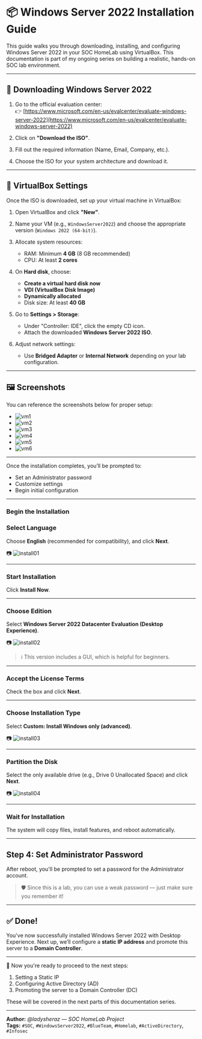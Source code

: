 # 📦 Windows Server 2022 Installation Guide

This guide walks you through downloading, installing, and configuring Windows Server 2022 in your SOC HomeLab using VirtualBox. This documentation is part of my ongoing series on building a realistic, hands-on SOC lab environment.

---

## 🔗 Downloading Windows Server 2022

1. Go to the official evaluation center:  
   👉 [https://www.microsoft.com/en-us/evalcenter/evaluate-windows-server-2022](https://www.microsoft.com/en-us/evalcenter/evaluate-windows-server-2022)

2. Click on **"Download the ISO"**.

3. Fill out the required information (Name, Email, Company, etc.).

4. Choose the ISO for your system architecture and download it.

---

## 🧰 VirtualBox Settings

Once the ISO is downloaded, set up your virtual machine in VirtualBox:

1. Open VirtualBox and click **"New"**.

2. Name your VM (e.g., `WindowsServer2022`) and choose the appropriate version (`Windows 2022 (64-bit)`).

3. Allocate system resources:
   - RAM: Minimum **4 GB** (8 GB recommended)
   - CPU: At least **2 cores**

4. On **Hard disk**, choose:
   - **Create a virtual hard disk now**
   - **VDI (VirtualBox Disk Image)**
   - **Dynamically allocated**
   - Disk size: At least **40 GB**

5. Go to **Settings > Storage**:
   - Under "Controller: IDE", click the empty CD icon.
   - Attach the downloaded **Windows Server 2022 ISO**.

6. Adjust network settings:
   - Use **Bridged Adapter** or **Internal Network** depending on your lab configuration.

---

## 🖼️ Screenshots

You can reference the screenshots below for proper setup:

- ![vm1](https://ld-images-2.s3.us-east-2.amazonaws.com/Building+a+SOC+Lab+at+Home/02-ActiveDirectory/Images/Images/vm1.png)
- ![vm2](https://ld-images-2.s3.us-east-2.amazonaws.com/Building+a+SOC+Lab+at+Home/02-ActiveDirectory/Images/Images/vm2.png)
- ![vm3](https://ld-images-2.s3.us-east-2.amazonaws.com/Building+a+SOC+Lab+at+Home/02-ActiveDirectory/Images/Images/vm3.png)
- ![vm4](https://ld-images-2.s3.us-east-2.amazonaws.com/Building+a+SOC+Lab+at+Home/02-ActiveDirectory/Images/Images/vm4.png)
- ![vm5](https://ld-images-2.s3.us-east-2.amazonaws.com/Building+a+SOC+Lab+at+Home/02-ActiveDirectory/Images/Images/vm5.png)
- ![vm6](https://ld-images-2.s3.us-east-2.amazonaws.com/Building+a+SOC+Lab+at+Home/02-ActiveDirectory/Images/Images/vm6.png)

---

Once the installation completes, you’ll be prompted to:
- Set an Administrator password
- Customize settings
- Begin initial configuration

---

### Begin the Installation

### Select Language

Choose **English** (recommended for compatibility), and click **Next**.

📷 ![install01](https://ld-images-2.s3.us-east-2.amazonaws.com/Building+a+SOC+Lab+at+Home/02-ActiveDirectory/Images/Images/install01.png)

---

### Start Installation

Click **Install Now**.

---

### Choose Edition

Select **Windows Server 2022 Datacenter Evaluation (Desktop Experience)**.

📷 ![install02](https://ld-images-2.s3.us-east-2.amazonaws.com/Building+a+SOC+Lab+at+Home/02-ActiveDirectory/Images/Images/install02.png)

> ℹ️ This version includes a GUI, which is helpful for beginners.

---

### Accept the License Terms

Check the box and click **Next**.

---

### Choose Installation Type

Select **Custom: Install Windows only (advanced)**.

📷 ![install03](https://ld-images-2.s3.us-east-2.amazonaws.com/Building+a+SOC+Lab+at+Home/02-ActiveDirectory/Images/Images/install03.png)

---

### Partition the Disk

Select the only available drive (e.g., Drive 0 Unallocated Space) and click **Next**.

📷 ![install04](https://ld-images-2.s3.us-east-2.amazonaws.com/Building+a+SOC+Lab+at+Home/02-ActiveDirectory/Images/Images/install04.png)

---

### Wait for Installation

The system will copy files, install features, and reboot automatically.

---

## Step 4: Set Administrator Password

After reboot, you'll be prompted to set a password for the Administrator account.

> 🛡️ Since this is a lab, you can use a weak password — just make sure you remember it!

---

## ✅ Done!

You've now successfully installed Windows Server 2022 with Desktop Experience. Next up, we’ll configure a **static IP address** and promote this server to a **Domain Controller**.

---
📌 Now you're ready to proceed to the next steps:
1. Setting a Static IP  
2. Configuring Active Directory (AD)  
3. Promoting the server to a Domain Controller (DC)

These will be covered in the next parts of this documentation series.

---

**Author:** *@ladysheraz — SOC HomeLab Project*  
**Tags:** `#SOC`, `#WindowsServer2022`, `#BlueTeam`, `#Homelab`, `#ActiveDirectory`, `#Infosec`


